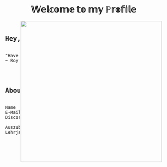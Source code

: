 <body>
<h1 align="center"> 𝕎𝕖𝕝𝕔𝕠𝕞𝕖 𝕥𝕠 𝕞𝕪 ℙ𝕣𝕠𝕗𝕚𝕝𝕖</h1>
  

  
<div>
<img src="assets/Street.gif" align="right" height="454px"/>
</div>
  
<pre>

<h2 align="center">Hey, I am Alex</h2>
"Have you tried turning it off and on again?"
~ Roy | The IT Crowd

<div>

<h2 align="center">About Me</h2>
Name           : Alex
E-Mail         : <a href="mailto:mail@alexander-aust.de">mail@alexander-aust.de</a>
Discord-Tag    : Arekusu#2922

Auszubildender : Fachinformatiker für Anwendungsentwicklung
Lehrjahr       : 2. Lehrjahr <br/>
</pre>
  

</body>
